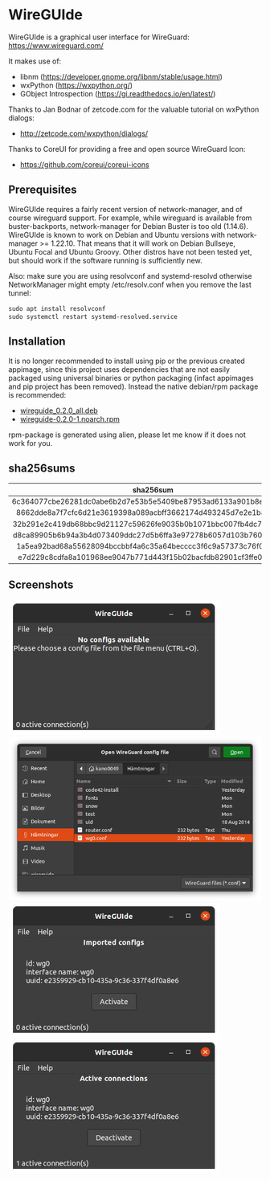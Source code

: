# WireGUIde
WireGUIde is a graphical user interface for WireGuard: https://www.wireguard.com/

It makes use of:
 * libnm (https://developer.gnome.org/libnm/stable/usage.html)
 * wxPython (https://wxpython.org/)
 * GObject Introspection (https://gi.readthedocs.io/en/latest/)

Thanks to Jan Bodnar of zetcode.com for the valuable tutorial on wxPython dialogs:
* http://zetcode.com/wxpython/dialogs/

Thanks to CoreUI for providing a free and open source WireGuard Icon:
* https://github.com/coreui/coreui-icons

## Prerequisites
WireGUIde requires a fairly recent version of network-manager, and of course wireguard support. For example, while wireguard is available from buster-backports, network-manager for Debian Buster is too old (1.14.6). WireGUIde is known to work on Debian and Ubuntu versions with network-manager >= 1.22.10. That means that it will work on Debian Bullseye, Ubuntu Focal and Ubuntu Groovy. Other distros have not been tested yet, but should work if the software running is sufficiently new.

Also: make sure you are using resolvconf and systemd-resolvd otherwise NetworkManager might empty /etc/resolv.conf when you remove the last tunnel:
```
sudo apt install resolvconf
sudo systemctl restart systemd-resolved.service
```

## Installation
It is no longer recommended to install using pip or the previous created appimage, since this project uses dependencies that are not easily packaged using universal binaries or python packaging (infact appimages and pip project has been removed). Instead the native debian/rpm package is recommended:
* [wireguide_0.2.0_all.deb](https://github.com/mickenordin/wireguide/releases/download/0.2.0/wireguide_0.2.0_all.deb)
* [wireguide-0.2.0-1.noarch.rpm](https://github.com/mickenordin/wireguide/releases/download/0.2.0/wireguide-0.2.0-1.noarch.rpm)

rpm-package is generated using alien, please let me know if it does not work for you.

## sha256sums
**sha256sum**|**File**
:-----:|:-----:
6c364077cbe26281dc0abe6b2d7e53b5e5409be87953ad6133a901b8e36d5dba|[wireguide_0.2.0_all.deb](https://github.com/mickenordin/wireguide/releases/download/0.2.0/wireguide_0.2.0_all.deb)
8662dde8a7f7cfc6d21e3619398a089acbff3662174d493245d7e2e1b8f88dcb|[wireguide_0.2.0_amd64.buildinfo](https://github.com/mickenordin/wireguide/releases/download/0.2.0/wireguide_0.2.0_amd64.buildinfo)
32b291e2c419db68bbc9d21127c59626fe9035b0b1071bbc007fb4dc7c415719|[wireguide_0.2.0_amd64.changes](https://github.com/mickenordin/wireguide/releases/download/0.2.0/wireguide_0.2.0_amd64.changes)
d8ca89905b6b94a3b4d073409ddc27d5b6ffa3e97278b6057d103b76080009ca|[wireguide_0.2.0.dsc](https://github.com/mickenordin/wireguide/releases/download/0.2.0/wireguide_0.2.0.dsc)
1a5ea92bad68a55628094bccbbf4a6c35a64becccc3f6c9a57373c76f01b0ac6|[wireguide_0.2.0.git](https://github.com/mickenordin/wireguide/releases/download/0.2.0/wireguide_0.2.0.git)
e7d229c8cdfa8a101968ee9047b771d443f15b02bacfdb82901cf3ffe01cca66|[wireguide-0.2.0-1.noarch.rpm](https://github.com/mickenordin/wireguide/releases/download/0.2.0/wireguide-0.2.0-1.noarch.rpm)

## Screenshots
![No config](https://raw.githubusercontent.com/mickenordin/wireguide/main/screenshots/scrot0.png)
![Open dialog](https://raw.githubusercontent.com/mickenordin/wireguide/main/screenshots/scrot1.png)
![Activate](https://raw.githubusercontent.com/mickenordin/wireguide/main/screenshots/scrot2.png)
![Deactivate](https://raw.githubusercontent.com/mickenordin/wireguide/main/screenshots/scrot3.png)
